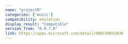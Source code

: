 ```yaml
---
name: "projectM"
categories: ['music']
compatibility: emulation
display_result: "Compatible"
version_from: "0.9.7.0"
link: https://apps.microsoft.com/detail/9NDCVH0VCWJN
---
```

